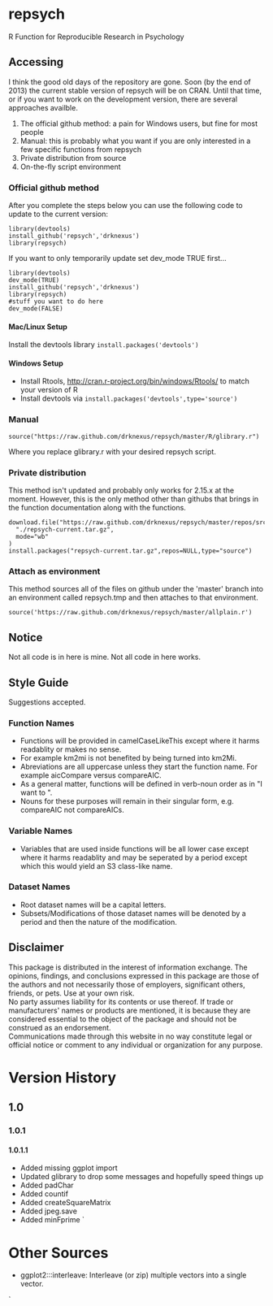 repsych
=======

R Function for Reproducible Research in Psychology

## Accessing
I think the good old days of the repository are gone.  Soon (by the end of 2013) the current stable version of repsych
will be on CRAN.  Until that time, or if you want to work on the development version, there are several approaches
availble.

1. The official github method:  a pain for Windows users, but fine for most people
2. Manual:  this is probably what you want if you are only interested in a few specific functions from repsych
3. Private distribution from source
4. On-the-fly script environment

### Official github method
After you complete the steps below you can use the following code to update to the current version:
```
library(devtools)
install_github('repsych','drknexus')
library(repsych)
```
If you want to only temporarily update set dev_mode TRUE first...
```
library(devtools)
dev_mode(TRUE)
install_github('repsych','drknexus')
library(repsych)
#stuff you want to do here
dev_mode(FALSE)
```
#### Mac/Linux Setup
Install the devtools library ```install.packages('devtools')```
#### Windows Setup
* Install Rtools, http://cran.r-project.org/bin/windows/Rtools/ to match your version of R
* Install devtools via ```install.packages('devtools',type='source')```


### Manual
```
source("https://raw.github.com/drknexus/repsych/master/R/glibrary.r")
```
Where you replace glibrary.r with your desired repsych script.

### Private distribution
This method isn't updated and probably only works for 2.15.x at the moment.  However, this is the only method other than githubs that brings in the function documentation along with the functions.
```
download.file("https://raw.github.com/drknexus/repsych/master/repos/src/contrib/repsych_3.0.0.2.tar.gz",
  "./repsych-current.tar.gz",
  mode="wb"
)
install.packages("repsych-current.tar.gz",repos=NULL,type="source")
```

### Attach as environment
This method sources all of the files on github under the 'master' branch into an environment called repsych.tmp and then attaches to that environment.
```
source('https://raw.github.com/drknexus/repsych/master/allplain.r')
```

## Notice
Not all code is in here is mine.  Not all code in here works.

## Style Guide
Suggestions accepted.
### Function Names
* Functions will be provided in camelCaseLikeThis except where it harms readablity or makes no sense.
* For example km2mi is not benefited by being turned into km2Mi.
* Abreviations are all uppercase unless they start the function name.  For example aicCompare versus compareAIC.
* As a general matter, functions will be defined in verb-noun order as in "I want to <verb> <noun>".
* Nouns for these purposes will remain in their singular form, e.g. compareAIC not compareAICs.

### Variable Names
* Variables that are used inside functions will be all lower case except where it harms readablity and may be seperated by a period except which this would yield an S3 class-like name.

### Dataset Names
* Root dataset names will be a capital letters.
* Subsets/Modifications of those dataset names will be denoted by a period and then the nature of the modification.

## Disclaimer 
This package is distributed in the interest of information exchange.
The opinions, findings, and conclusions expressed in this package are those of the authors and not necessarily 
those of employers, significant others, friends, or pets.  Use at your own risk.  
No party assumes liability for its contents or use thereof. 
If trade or manufacturers' names or products are mentioned, 
   it is because they are considered essential to the object of the package and 
   should not be construed as an endorsement.  
Communications made through this website in no way constitute legal or official
notice or comment to any individual or organization for any purpose.

# Version History
## 1.0
### 1.0.1
#### 1.0.1.1
* Added missing ggplot import
* Updated glibrary to drop some messages and hopefully speed things up
* Added padChar
* Added countif
* Added createSquareMatrix
* Added jpeg.save
* Added minFprime
`
# Other Sources
* ggplot2:::interleave: Interleave (or zip) multiple vectors into a single vector.


`